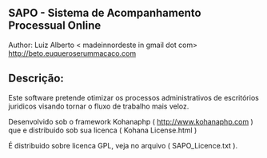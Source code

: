 SAPO - Sistema de Acompanhamento Processual Online
---------------------------------------------------

Author: Luiz Alberto < madeinnordeste in gmail dot com>
http://beto.euqueroserummacaco.com

Descrição: 
-----------
Este software pretende otimizar os processos administrativos de escritórios juridicos
visando tornar o fluxo de trabalho mais veloz.

Desenvolvido sob o framework Kohanaphp ( http://www.kohanaphp.com ) que e distribuido sob sua licenca ( Kohana License.html )

É distribuido sobre licenca GPL, veja no arquivo ( SAPO_Licence.txt ).

